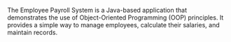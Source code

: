 The Employee Payroll System is a Java-based application that demonstrates the use of Object-Oriented Programming (OOP) principles. It provides a simple way to manage employees, calculate their salaries, and maintain records.
